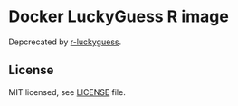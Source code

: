 # Docker LuckyGuess R image
Depcrecated by [r-luckyguess](https://github.com/keboola/r-luckyguess).

## License

MIT licensed, see [LICENSE](./LICENSE) file.
